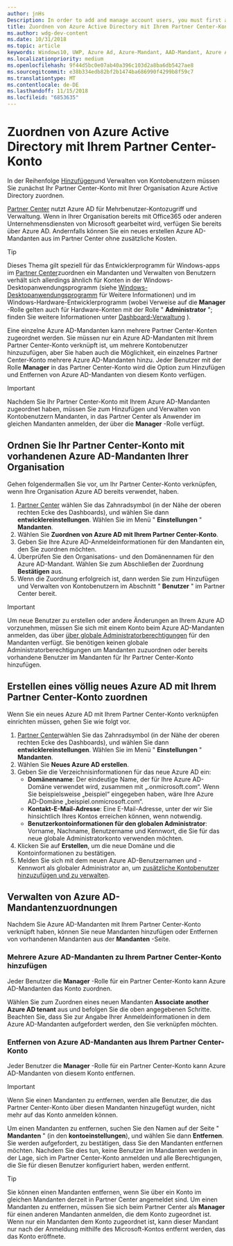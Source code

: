 ```yaml
---
author: jnHs
Description: In order to add and manage account users, you must first associate your Partner Center account with your organization's Azure Active Directory.
title: Zuordnen von Azure Active Directory mit Ihrem Partner Center-Konto
ms.author: wdg-dev-content
ms.date: 10/31/2018
ms.topic: article
keywords: Windows10, UWP, Azure Ad, Azure-Mandant, AAD-Mandant, Azure AD-Mandant, Mandantenverwaltung, Mandanten
ms.localizationpriority: medium
ms.openlocfilehash: 9f44d5bc0e07ab40a396c103d2a8ba6db5427ae8
ms.sourcegitcommit: e38b334edb82bf2b1474ba686990f4299b8f59c7
ms.translationtype: MT
ms.contentlocale: de-DE
ms.lasthandoff: 11/15/2018
ms.locfileid: "6853635"
---
```

# <a name="associate-azure-active-directory-with-your-partner-center-account"></a>Zuordnen von Azure Active Directory mit Ihrem Partner Center-Konto

In der Reihenfolge [Hinzufügen](add-users-groups-and-azure-ad-applications.md)und Verwalten von Kontobenutzern müssen Sie zunächst Ihr Partner Center-Konto mit Ihrer Organisation Azure Active Directory zuordnen. 

[Partner Center](https://partner.microsoft.com/dashboard) nutzt Azure AD für Mehrbenutzer-Kontozugriff und Verwaltung. Wenn in Ihrer Organisation bereits mit Office365 oder anderen Unternehmensdiensten von Microsoft gearbeitet wird, verfügen Sie bereits über Azure AD. Andernfalls können Sie ein neues erstellen Azure AD-Mandanten aus im Partner Center ohne zusätzliche Kosten.

> [!TIP]
> Dieses Thema gilt speziell für das Entwicklerprogramm für Windows-apps im [Partner Center](https://partner.microsoft.com/dashboard)zuordnen ein Mandanten und Verwalten von Benutzern verhält sich allerdings ähnlich für Konten in der Windows-Desktopanwendungsprogramm (siehe [Windows-Desktopanwendungsprogramm](https://docs.microsoft.com/windows/desktop/appxpkg/windows-desktop-application-program#add-and-manage-account-users) für Weitere Informationen) und im Windows-Hardware-Entwicklerprogramm (wobei Verweise auf die **Manager** -Rolle gelten auch für Hardware-Konten mit der Rolle " **Administrator** "; finden Sie weitere Informationen unter [Dashboard-Verwaltung](https://docs.microsoft.com/windows-hardware/drivers/dashboard/dashboard-administration) ).

Eine einzelne Azure AD-Mandanten kann mehrere Partner Center-Konten zugeordnet werden. Sie müssen nur ein Azure AD-Mandanten mit Ihrem Partner Center-Konto verknüpft ist, um mehrere Kontobenutzer hinzuzufügen, aber Sie haben auch die Möglichkeit, ein einzelnes Partner Center-Konto mehrere Azure AD-Mandanten hinzu. Jeder Benutzer mit der Rolle **Manager** in das Partner Center-Konto wird die Option zum Hinzufügen und Entfernen von Azure AD-Mandanten von diesem Konto verfügen.

> [!IMPORTANT]
> Nachdem Sie Ihr Partner Center-Konto mit Ihrem Azure AD-Mandanten zugeordnet haben, müssen Sie zum Hinzufügen und Verwalten von Kontobenutzern Mandanten, in das Partner Center als Anwender im gleichen Mandanten anmelden, der über die **Manager** -Rolle verfügt.


## <a name="associate-your-partner-center-account-with-your-organizations-existing-azure-ad-tenant"></a>Ordnen Sie Ihr Partner Center-Konto mit vorhandenen Azure AD-Mandanten Ihrer Organisation

Gehen folgendermaßen Sie vor, um Ihr Partner Center-Konto verknüpfen, wenn Ihre Organisation Azure AD bereits verwendet, haben.

1.  [Partner Center](https://partner.microsoft.com/dashboard) wählen Sie das Zahnradsymbol (in der Nähe der oberen rechten Ecke des Dashboards), und wählen Sie dann **entwicklereinstellungen**. Wählen Sie im Menü " **Einstellungen** " **Mandanten**.
2.  Wählen Sie **Zuordnen von Azure AD mit Ihrem Partner Center-Konto**.
3.  Geben Sie Ihre Azure AD-Anmeldeinformationen für den Mandanten ein, den Sie zuordnen möchten.
4.  Überprüfen Sie den Organisations- und den Domänennamen für den Azure AD-Mandant. Wählen Sie zum Abschließen der Zuordnung **Bestätigen** aus.
5.  Wenn die Zuordnung erfolgreich ist, dann werden Sie zum Hinzufügen und Verwalten von Kontobenutzern im Abschnitt " **Benutzer** " im Partner Center bereit.

> [!IMPORTANT]
> Um neue Benutzer zu erstellen oder andere Änderungen an Ihrem Azure AD vorzunehmen, müssen Sie sich mit einem Konto beim Azure AD-Mandanten anmelden, das über [über globale Administratorberechtigungen](https://docs.microsoft.com/azure/active-directory/users-groups-roles/directory-assign-admin-roles) für den Mandanten verfügt. Sie benötigen keinen globale Administratorberechtigungen um Mandanten zuzuordnen oder bereits vorhandene Benutzer im Mandanten für Ihr Partner Center-Konto hinzufügen.


## <a name="create-a-brand-new-azure-ad-to-associate-with-your-partner-center-account"></a>Erstellen eines völlig neues Azure AD mit Ihrem Partner Center-Konto zuordnen

Wenn Sie ein neues Azure AD mit Ihrem Partner Center-Konto verknüpfen einrichten müssen, gehen Sie wie folgt vor.

1.  [Partner Center](https://partner.microsoft.com/dashboard)wählen Sie das Zahnradsymbol (in der Nähe der oberen rechten Ecke des Dashboards), und wählen Sie dann **entwicklereinstellungen**. Wählen Sie im Menü " **Einstellungen** " **Mandanten**.
2.  Wählen Sie **Neues Azure AD erstellen**.
3.  Geben Sie die Verzeichnisinformationen für das neue Azure AD ein:
    - **Domänenname**: Der eindeutige Name, der für Ihre Azure AD-Domäne verwendet wird, zusammen mit „.onmicrosoft.com“. Wenn Sie beispielsweise „beispiel“ eingegeben haben, wäre Ihre Azure AD-Domäne „beispiel.onmicrosoft.com“.
    - **Kontakt-E-Mail-Adresse**: Eine E-Mail-Adresse, unter der wir Sie hinsichtlich Ihres Kontos erreichen können, wenn notwendig.
    - **Benutzerkontoinformationen für den globalen Administrator**: Vorname, Nachname, Benutzername und Kennwort, die Sie für das neue globale Administratorkonto verwenden möchten.
4.  Klicken Sie auf **Erstellen**, um die neue Domäne und die Kontoinformationen zu bestätigen.
5.  Melden Sie sich mit dem neuen Azure AD-Benutzernamen und -Kennwort als globaler Administrator an, um [zusätzliche Kontobenutzer hinzuzufügen und zu verwalten](add-users-groups-and-azure-ad-applications.md).


## <a name="manage-azure-ad-tenant-associations"></a>Verwalten von Azure AD-Mandantenzuordnungen

Nachdem Sie Azure AD-Mandanten mit Ihrem Partner Center-Konto verknüpft haben, können Sie neue Mandanten hinzufügen oder Entfernen von vorhandenen Mandanten aus der **Mandanten** -Seite.


### <a name="add-multiple-azure-ad-tenants-to-your-partner-center-account"></a>Mehrere Azure AD-Mandanten zu Ihrem Partner Center-Konto hinzufügen

Jeder Benutzer die **Manager** -Rolle für ein Partner Center-Konto kann Azure AD-Mandanten das Konto zuordnen.

Wählen Sie zum Zuordnen eines neuen Mandanten **Associate another Azure AD tenant** aus und befolgen Sie die oben angegebenen Schritte. Beachten Sie, dass Sie zur Angabe Ihrer Anmeldeinformationen in dem Azure AD-Mandanten aufgefordert werden, den Sie verknüpfen möchten.


### <a name="remove-an-azure-ad-tenant-from-your-partner-center-account"></a>Entfernen von Azure AD-Mandanten aus Ihrem Partner Center-Konto

Jeder Benutzer die **Manager** -Rolle für ein Partner Center-Konto kann Azure AD-Mandanten von diesem Konto entfernen.

> [!IMPORTANT]
> Wenn Sie einen Mandanten zu entfernen, werden alle Benutzer, die das Partner Center-Konto über diesen Mandanten hinzugefügt wurden, nicht mehr auf das Konto anmelden können. 

Um einen Mandanten zu entfernen, suchen Sie den Namen auf der Seite " **Mandanten** " (in den **kontoeinstellungen**), und wählen Sie dann **Entfernen**. Sie werden aufgefordert, zu bestätigen, dass Sie den Mandanten entfernen möchten. Nachdem Sie dies tun, keine Benutzer im Mandanten werden in der Lage, sich im Partner Center-Konto anmelden und alle Berechtigungen, die Sie für diesen Benutzer konfiguriert haben, werden entfernt.

> [!TIP]
> Sie können einen Mandanten entfernen, wenn Sie über ein Konto im gleichen Mandanten derzeit in Partner Center angemeldet sind. Um einen Mandanten zu entfernen, müssen Sie sich beim Partner Center als **Manager** für einen anderen Mandanten anmelden, die dem Konto zugeordnet ist. Wenn nur ein Mandanten dem Konto zugeordnet ist, kann dieser Mandant nur nach der Anmeldung mithilfe des Microsoft-Kontos entfernt werden, das das Konto eröffnete.


